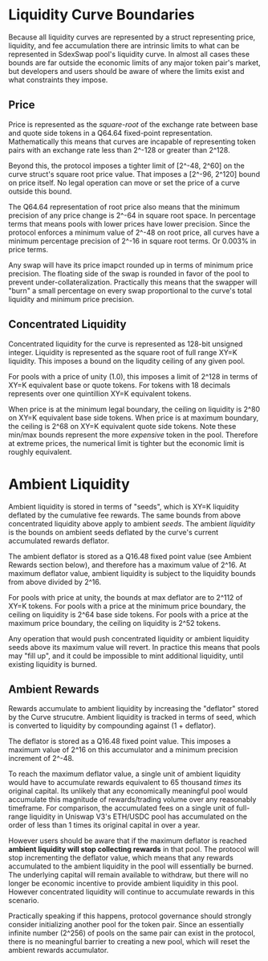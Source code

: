 # Liquidity Curve Boundaries

Because all liquidity curves are represented by a struct representing price, liquidity, and fee accumulation there are intrinsic limits to what can be represented in SdexSwap pool's liquidity curve. In almost all cases these bounds are far outside the economic limits of any major token pair's market, but developers and users should be aware of where the limits exist and what constraints they impose.

## Price

Price is represented as the *square-root* of the exchange rate between base and quote side tokens in a Q64.64 fixed-point representation. Mathematically this means that curves are incapable of representing token pairs with an exchange rate less than 2^-128 or greater than 2^128. 

Beyond this, the protocol imposes a tighter limit of [2^-48, 2^60] on the curve struct's square root price value. That imposes a [2^-96, 2^120] bound on price itself. No legal operation can move or set the price of a curve outside this bound.

The Q64.64 representation of root price also means that the minimum precision of any price change is 2^-64 in square root space. In percentage terms that means pools with lower prices have lower precision. Since the protocol enforces a minimum value of 2^-48 on root price, all curves have a minimum percentage precision of 2^-16 in square root terms. Or 0.003% in price terms. 

Any swap will have its price imapct rounded up in terms of minimum price precision. The floating side of the swap is rounded in favor of the pool to prevent under-collateralization. Practically this means that the swapper will "burn" a small percentage on every swap proportional to the curve's total liquidity and minimum price precision. 

## Concentrated Liquidity

Concentrated liquidity for the curve is represented as 128-bit unsigned integer. Liquidity is represented as the square root of full range XY=K liquidity. This imposes a bound on the liqudity
ceiling of any given pool. 

For pools with a price of unity (1.0), this imposes a limit of 2^128 in terms of XY=K equivalent base or  quote tokens. For tokens with 18 decimals represents over one quintillion XY=K equivalent tokens.

When price is at the minimum legal boundary, the ceiling on liquidity is 2^80 on XY=K equivalent base side tokens. When price is at maximum boundary, the ceiling is 2^68 on XY=K equivalent quote side tokens. Note these min/max bounds represent the more *expensive* token in the pool. Therefore at extreme prices, the numerical limit is tighter but the economic limit is roughly equivalent. 

# Ambient Liquidity

Ambient liquidity is stored in terms of "seeds", which is XY=K liquidity deflated by the cumulative fee rewards. The same bounds from above concentrated liquidity above apply to ambient *seeds*. The ambient *liquidity* is the bounds on ambient seeds deflated by the curve's current accumulated rewards deflator.

The ambient deflator is stored as a Q16.48 fixed point value (see Ambient Rewards section below), and therefore has a maximum value of 2^16. At maximum deflator value, ambient liquidity is subject to the liquidity bounds from above divided by 2^16. 

For pools with price at unity, the bounds at max deflator are to 2^112 of XY=K tokens. For pools with a price at the minimum price boundary, the ceiling on liquidity is 2^64 base side tokens. For pools with a price at the maximum price boundary, the ceiling on liquidity is 2^52 tokens. 

Any operation that would push concentrated liquidity or ambient liquidity seeds above its maximum value will revert. In practice this means that pools may "fill up", and it could be impossible to mint additional liquidity, until existing liquidity is burned.

## Ambient Rewards

Rewards accumulate to ambient liquidity by increasing the "deflator" stored by the Curve strucutre. Ambient liquidity is tracked in terms of seed, which is converted to liquidity by compounding against (1 + deflator).

The deflator is stored as a Q16.48 fixed point value. This imposes a maximum value of 2^16 on this accumulator and a minimum precision increment of 2^-48.

To reach the maximum deflator value, a single unit of ambient liquidity would have to accumulate rewards equivalent to 65 thousand *times* its original capital. Its unlikely that any economically meaningful pool would accumulate this magnitude of rewards/trading volume over any reasonably timeframe. For comparison, the accumulated fees on a single unit of full-range liquidity in Uniswap V3's ETH/USDC pool has accumulated on the order of less than 1 times its original capital in over a year. 

However users should be aware that if the maximum deflator is reached **ambient liquidity will stop collecting rewards** in that pool. The protocol will stop incrementing the deflator value, which means that any rewards accumulated to the ambient liquidity in the pool will essentially be burned. The underlying capital will remain available to withdraw, but there will no longer be economic incentive to provide ambient liquidity in this pool. However concentrated liquidity will continue to accumulate rewards in this scenario.

Practically speaking if this happens, protocol governance should strongly consider initializing another pool for the token pair. Since an essentially infinite number (2^256) of pools on the same pair can exist in the protocol, there is no meaningful barrier to creating a new pool, which will reset the ambient rewards accumulator. 